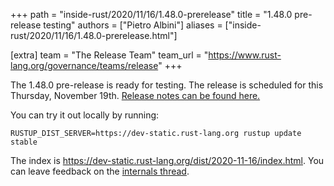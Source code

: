 +++
path = "inside-rust/2020/11/16/1.48.0-prerelease"
title = "1.48.0 pre-release testing"
authors = ["Pietro Albini"]
aliases = ["inside-rust/2020/11/16/1.48.0-prerelease.html"]

[extra]
team = "The Release Team"
team_url = "https://www.rust-lang.org/governance/teams/release"
+++

The 1.48.0 pre-release is ready for testing. The release is scheduled for this
Thursday, November 19th. [Release notes can be found here.][relnotes]

You can try it out locally by running:

```
RUSTUP_DIST_SERVER=https://dev-static.rust-lang.org rustup update stable
```

The index is <https://dev-static.rust-lang.org/dist/2020-11-16/index.html>. You
can leave feedback on the [internals thread][internals].

[#76980]: https://github.com/rust-lang/rust/issues/76980
[relnotes]: https://github.com/rust-lang/rust/blob/stable/RELEASES.md#version-1480-2020-11-19
[internals]: https://internals.rust-lang.org/t/rust-1-48-0-pre-release-testing/13401
